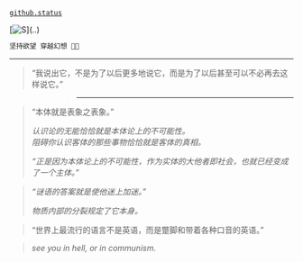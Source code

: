 [`github.status`](https://githubstatus.com/)

[![S](https://readme-typing-svg.demolab.com?font=Anka+Coder&duration=1024&pause=1024&color=F74173&center=true&width=435&lines=ypa+y+yhm;%E5%9D%9A%E6%8C%81%E6%AC%B2%E6%9C%9B;%E7%A9%BF%E8%B6%8A%E5%B9%BB%E6%83%B3;%F0%9F%8F%B9;%F0%9F%8D%84;...)](..)

~~~~ postscript
坚持欲望 穿越幻想 🍄🏹
~~~~

----


> “我说出它，不是为了以后更多地说它，而是为了以后甚至可以不必再去这样说它。”

> > > ---

> “本体就是表象之表象。”
> 
> *认识论的无能恰恰就是本体论上的不可能性。*  
> *阻碍你认识客体的那些事物恰恰就是客体的真相。*  
> 
> *“正是因为本体论上的不可能性，作为实体的大他者即社会，也就已经变成了一个主体。”*
> 

> *“谜语的答案就是使他迷上加迷。”*
> 
> *物质内部的分裂规定了它本身。*
> 

> “世界上最流行的语言不是英语，而是蹩脚和带着各种口音的英语。”

> *see you in hell, or in communism.*
